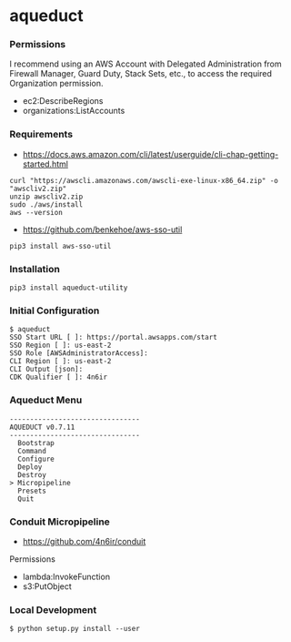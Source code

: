 # aqueduct

### Permissions

I recommend using an AWS Account with Delegated Administration from Firewall Manager, Guard Duty, Stack Sets, etc., to access the required Organization permission.

 - ec2:DescribeRegions
 - organizations:ListAccounts

### Requirements

- https://docs.aws.amazon.com/cli/latest/userguide/cli-chap-getting-started.html

```
curl "https://awscli.amazonaws.com/awscli-exe-linux-x86_64.zip" -o "awscliv2.zip"
unzip awscliv2.zip
sudo ./aws/install
aws --version
```

- https://github.com/benkehoe/aws-sso-util

```
pip3 install aws-sso-util
```

### Installation

```
pip3 install aqueduct-utility
```

### Initial Configuration

```
$ aqueduct 
SSO Start URL [ ]: https://portal.awsapps.com/start
SSO Region [ ]: us-east-2
SSO Role [AWSAdministratorAccess]: 
CLI Region [ ]: us-east-2
CLI Output [json]:     
CDK Qualifier [ ]: 4n6ir
```

### Aqueduct Menu

```
--------------------------------
AQUEDUCT v0.7.11
--------------------------------
  Bootstrap
  Command
  Configure
  Deploy
  Destroy
> Micropipeline
  Presets
  Quit
```

### Conduit Micropipeline

 - https://github.com/4n6ir/conduit

Permissions

 - lambda:InvokeFunction
 - s3:PutObject

### Local Development

```
$ python setup.py install --user
```
